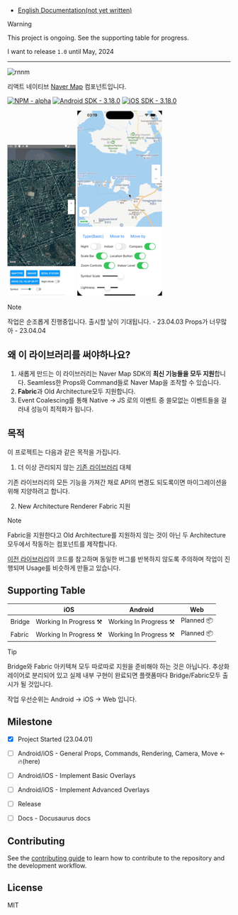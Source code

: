 - [English Documentation(not yet written)](/doc/en.md)

>[!WARNING]
>This project is ongoing. See the supporting table for progress.
>
>I want to release `1.0` until May, 2024

---

![rnnm](https://github.com/mj-studio-library/react-native-naver-map/assets/33388801/de8cbe13-1fc7-453b-88a4-41c23a2b2d8b)

리액트 네이티브 [Naver Map](https://www.ncloud.com/product/applicationService/maps) 컴포넌트입니다.

[![NPM - alpha](https://img.shields.io/badge/NPM-alpha-3af2f2)](https://) [![Android SDK - 3.18.0](https://img.shields.io/badge/Android_SDK-3.18.0-2ea44f)](https://) [![iOS SDK - 3.18.0](https://img.shields.io/badge/iOS_SDK-3.18.0-3522ff)](https://)

![preview](https://raw.githubusercontent.com/mym0404/image-archive/master/202404030152069.gif) ![preview-ios](https://raw.githubusercontent.com/mym0404/image-archive/master/202404040321283.gif)

>[!NOTE]
>작업은 순조롭게 진행중입니다. 출시할 날이 기대됩니다. - 23.04.03
>Props가 너무많아 - 23.04.04

## 왜 이 라이브러리를 써야하나요?

1. 새롭게 만드는 이 라이브러리는 Naver Map SDK의 **최신 기능들을 모두 지원**합니다. Seamless한 Props와 Command들로 Naver Map을 조작할 수 있습니다.
2. **Fabric**과 Old Architecture모두 지원합니다.
3. Event Coalescing를 통해 Native -> JS 로의 이벤트 중 쓸모없는 이벤트들을 걸러내 성능이 최적화가 됩니다.


## 목적

이 프로젝트는 다음과 같은 목적을 가집니다.

1. 더 이상 관리되지 않는 [기존 라이브러리](https://github.com/QuadFlask/react-native-naver-map) 대체

기존 라이브러리의 모든 기능을 가져간 채로 API의 변경도 되도록이면 마이그레이션을 위해 지양하려고 합니다.

2. New Architecture Renderer Fabric 지원

>[!NOTE]
>Fabric을 지원한다고 Old Architecture를 지원하지 않는 것이 아닌 두 Architecture모두에서 작동하는 컴포넌트를 제작합니다.

[이전 라이브러리](https://github.com/QuadFlask/react-native-naver-map)의 코드를 참고하며 동일한 버그를 반복하지 않도록 주의하며 작업이 진행되며 Usage를 비슷하게 만들고 있습니다.

## Supporting Table

|        | iOS                    | Android                | Web        |
|--------|------------------------|------------------------|------------|
| Bridge | Working In Progress ⚒️ | Working In Progress ⚒️ | Planned 📦 |
| Fabric | Working In Progress ⚒️ | Working In Progress ⚒️ | Planned 📦 |

>[!TIP]
>Bridge와 Fabric 아키텍쳐 모두 따로따로 지원을 준비해야 하는 것은 아닙니다.
>추상화 레이어로 분리되어 있고 실제 내부 구현이 완료되면 플랫폼마다 Bridge/Fabric모두 출시가 될 것입니다.
> 
>작업 우선순위는 Android -> iOS -> Web 입니다.

[//]: # (## Installation)

[//]: # (```sh)
[//]: # (npm install @mj-studio/react-native-naver-map)
[//]: # (```)

## Milestone

- [x] Project Started (23.04.01)
- [ ] Android/iOS - General Props, Commands, Rendering, Camera, Move <- 🔥(here)
- [ ] Android/iOS - Implement Basic Overlays
- [ ] Android/iOS - Implement Advanced Overlays
- [ ] Release
- [ ] Docs - Docusaurus docs


## Contributing

See the [contributing guide](CONTRIBUTING.md) to learn how to contribute to the repository and the development workflow.

## License

MIT
